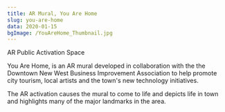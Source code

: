 ```yaml
---
title: AR Mural, You Are Home
slug: you-are-home
data: 2020-01-15
bgImage: /YouAreHome_Thumbnail.jpg
---
```

AR Public Activation Space

You Are Home, is an AR mural developed in collaboration with the the Downtown New West Business Improvement Association to help promote city tourism, local artists and the town's new technology initiatives.

The AR activation causes the mural to come to life and depicts life in town and highlights many of the major landmarks in the area.
